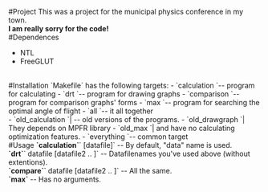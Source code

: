 #Project
This was a project for the municipal physics conference in my town.<br>
<b>I am really sorry for the code!</b>
<br>
#Dependences
- NTL
- FreeGLUT
<br>
#Installation
`Makefile` has the following targets:
- `calculation       `-- program for calculating
- `drt               `-- program for drawing graphs
- `comparison        `-- program for comparison graphs' forms
- `max               `-- program for searching the optimal angle of flight
- `all               `-- it all together
<br>
- `old_calculation `| -- old versions of the programs.
- `old_drawgraph   `|    They depends on MPFR library
- `old_max         `|    and have no calculating optimization features.
- `everything        `-- common target
<br>
#Usage
<b>`calculation`</b>` [datafile]` -- By default, "data" name is used.<br>
<b>`drt`</b>` datafile [datafile2 .. ]` -- Datafilenames you've used above (without extentions).<br>
<b>`compare`</b>` datafile [datafile2 .. ]` -- All the same.<br>
<b>`max`</b> -- Has no arguments.<br>
